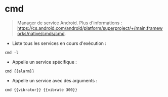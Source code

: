 # cmd

> Manager de service Android.
> Plus d'informations : <https://cs.android.com/android/platform/superproject/+/main:frameworks/native/cmds/cmd>.

- Liste tous les services en cours d'exécution :

`cmd -l`

- Appelle un service spécifique :

`cmd {{alarm}}`

- Appelle un service avec des arguments :

`cmd {{vibrator}} {{vibrate 300}}`
